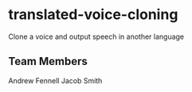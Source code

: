 # translated-voice-cloning
Clone a voice and output speech in another language

## Team Members
Andrew Fennell
Jacob Smith
